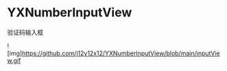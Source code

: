 # YXNumberInputView
 验证码输入框

![img]https://github.com/j12y12x12/YXNumberInputView/blob/main/inputView.gif
